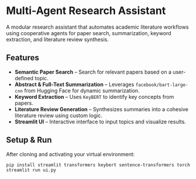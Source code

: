 # Multi-Agent Research Assistant
A modular research assistant that automates academic literature workflows using cooperative agents for paper search, summarization, keyword extraction, and literature review synthesis.

## Features
- **Semantic Paper Search** – Search for relevant papers based on a user-defined topic.
- **Abstract & Full-Text Summarization** – Leverages `facebook/bart-large-cnn` from Hugging Face for dynamic summarization.
- **Keyword Extraction** – Uses `KeyBERT` to identify key concepts from papers.
- **Literature Review Generation** – Synthesizes summaries into a cohesive literature review using custom logic.
- **Streamlit UI** – Interactive interface to input topics and visualize results.

## Setup & Run

After cloning and activating your virtual environment:

```bash
pip install streamlit transformers keybert sentence-transformers torch scikit-learn beautifulsoup4 requests nltk
streamlit run ui.py
